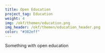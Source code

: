 ```yaml
---
title: Open Education
project_tag: Education
weight: 4
img: /okf/themen/education.png
img_header: /okf/themen/education_header.png
color: "#382eff"
---
```


Something with open education
